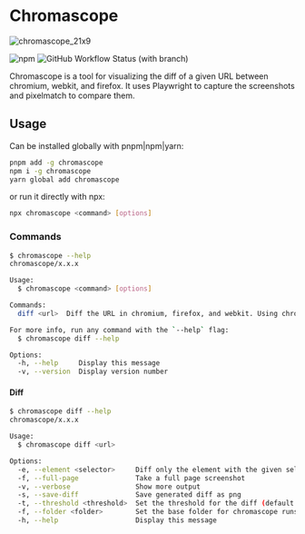 # Chromascope

![chromascope_21x9](https://user-images.githubusercontent.com/468796/229309522-1e79d197-9016-4eb1-bb25-585cfbc11e8b.jpg)

![npm](https://img.shields.io/npm/v/chromascope) ![GitHub Workflow Status (with branch)](https://img.shields.io/github/actions/workflow/status/shtian/chromascope/main.yml?branch=main)

Chromascope is a tool for visualizing the diff of a given URL between chromium, webkit, and firefox. It uses Playwright to capture the screenshots and pixelmatch to compare them.

## Usage

Can be installed globally with pnpm|npm|yarn:

```bash
pnpm add -g chromascope
npm i -g chromascope
yarn global add chromascope
```

or run it directly with npx:

```bash
npx chromascope <command> [options]
```

### Commands

```bash
$ chromascope --help
chromascope/x.x.x

Usage:
  $ chromascope <command> [options]

Commands:
  diff <url>  Diff the URL in chromium, firefox, and webkit. Using chromium as the base.

For more info, run any command with the `--help` flag:
  $ chromascope diff --help

Options:
  -h, --help     Display this message
  -v, --version  Display version number
```

#### Diff

```bash
$ chromascope diff --help
chromascope/x.x.x

Usage:
  $ chromascope diff <url>

Options:
  -e, --element <selector>     Diff only the element with the given selector
  -f, --full-page              Take a full page screenshot
  -v, --verbose                Show more output
  -s, --save-diff              Save generated diff as png
  -t, --threshold <threshold>  Set the threshold for the diff (default: 0.2)
  -f, --folder <folder>        Set the base folder for chromascope runs (default: chromascope-runs)
  -h, --help                   Display this message
```
